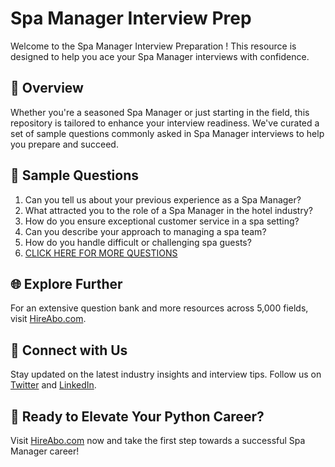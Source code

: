# Spa Manager Interview Prep

Welcome to the Spa Manager Interview Preparation ! This resource is designed to help you ace your Spa Manager interviews with confidence.

## 🚀 Overview

Whether you're a seasoned Spa Manager or just starting in the field, this repository is tailored to enhance your interview readiness. We've curated a set of sample questions commonly asked in Spa Manager interviews to help you prepare and succeed.

## 📝 Sample Questions

1. Can you tell us about your previous experience as a Spa Manager?
2. What attracted you to the role of a Spa Manager in the hotel industry?
3. How do you ensure exceptional customer service in a spa setting?
4. Can you describe your approach to managing a spa team?
5. How do you handle difficult or challenging spa guests?
6. [CLICK HERE FOR MORE QUESTIONS](https://hireabo.com/job/11_0_10/Spa%20Manager)

## 🌐 Explore Further

For an extensive question bank and more resources across 5,000 fields, visit [HireAbo.com](https://www.hireabo.com).

## 📱 Connect with Us

Stay updated on the latest industry insights and interview tips. Follow us on [Twitter](https://twitter.com/hireabo) and [LinkedIn](https://www.linkedin.com/in/hire-abo-3609972a8/).

## 🚀 Ready to Elevate Your Python Career?

Visit [HireAbo.com](https://www.hireabo.com) now and take the first step towards a successful Spa Manager career!